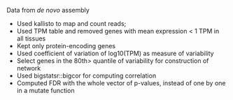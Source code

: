 Data from _de novo_ assembly

- Used kallisto to map and count reads;
- Used TPM table and removed genes with mean expression < 1 TPM in all tissues
- Kept only protein-encoding genes
- Used coefficient of variation of log10(TPM) as measure of variability
- Select genes in the 80th> quantile of variability for construction of network
- Used bigstatsr::bigcor for computing correlation
- Computed FDR with the whole vector of p-values, instead of one by one in a mutate function

